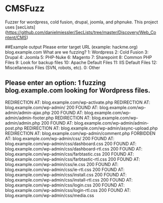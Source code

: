 # CMSFuzz
Fuzzer for wordpress, cold fusion, drupal, joomla, and phpnuke.
This project uses [secLists] (https://github.com/danielmiessler/SecLists/tree/master/Discovery/Web_Content/CMS)


##Example output
Please enter target URL (example: hackme.org)
blog.example.com
What are we fuzzing?
          1:   Wordpress
          2:   Cold Fusion
          3:   Drupal
          4:   Joomla
          5:   PHP-Nuke
          6:   Magento
          7:   Sharepoint
          8:   Common PHP Files
          9:   Look for backup files
          10:  Apache Default Files
          11:  IIS Default Files
          12:  Miscellaneous Files (SVN, robots, etc).
          0:  Other

Please enter an option:
1
fuzzing blog.example.com looking for Wordpress files.
-----------------------------------------------------------------
REDIRECTION AT: blog.example.com/wp-activate.php
REDIRECTION AT: blog.example.com/wp-admin/
200 FOUND AT: blog.example.com/wp-admin/admin-ajax.php
200 FOUND AT: blog.example.com/wp-admin/admin-footer.php
REDIRECTION AT: blog.example.com/wp-admin/admin.php
200 FOUND AT: blog.example.com/wp-admin/admin-post.php
REDIRECTION AT: blog.example.com/wp-admin/async-upload.php
REDIRECTION AT: blog.example.com/wp-admin/comment.php
FORBIDDEN AT: blog.example.com/wp-admin/css/
200 FOUND AT: blog.example.com/wp-admin/css/dashboard.css
200 FOUND AT: blog.example.com/wp-admin/css/dashboard-rtl.css
200 FOUND AT: blog.example.com/wp-admin/css/farbtastic.css
200 FOUND AT: blog.example.com/wp-admin/css/farbtastic-rtl.css
200 FOUND AT: blog.example.com/wp-admin/css/ie.css
200 FOUND AT: blog.example.com/wp-admin/css/ie-rtl.css
200 FOUND AT: blog.example.com/wp-admin/css/install.css
200 FOUND AT: blog.example.com/wp-admin/css/install-rtl.css
200 FOUND AT: blog.example.com/wp-admin/css/login.css
200 FOUND AT: blog.example.com/wp-admin/css/login-rtl.css
200 FOUND AT: blog.example.com/wp-admin/css/media.css
